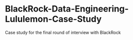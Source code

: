 # BlackRock-Data-Engineering-Lululemon-Case-Study
Case study for the final round of interview with BlackRock
